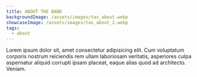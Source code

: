 ```yaml
---
title: ABOUT THE BAND
backgroundImage: /assets/images/tas_about.webp
showcaseImage: /assets/images/tas_about_2.webp
tags:
  - about
---
```

Lorem ipsum dolor sit, amet consectetur adipisicing elit. Cum voluptatum corporis nostrum reiciendis rem ullam laboriosam veritatis, asperiores culpa aspernatur aliquid corrupti ipsam placeat, eaque alias quod ad architecto. Veniam.
